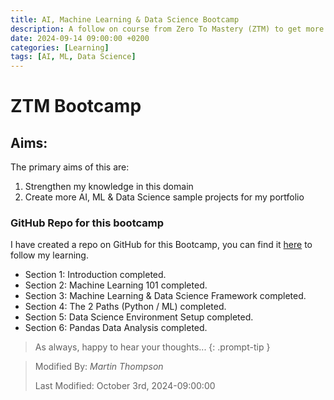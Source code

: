 ```yaml
---
title: AI, Machine Learning & Data Science Bootcamp
description: A follow on course from Zero To Mastery (ZTM) to get more practice in this domain
date: 2024-09-14 09:00:00 +0200
categories: [Learning]
tags: [AI, ML, Data Science]
---
```


# ZTM Bootcamp

## Aims:

The primary aims of this are:
1. Strengthen my knowledge in this domain
2. Create more AI, ML & Data Science sample projects for my portfolio

### GitHub Repo for this bootcamp

I have created a repo on GitHub for this Bootcamp, you can find it [here](https://github.com/designcodemastery/ztm-ai-ml-data-science-bootcamp) to follow my learning.

- Section 1: Introduction completed.
- Section 2: Machine Learning 101 completed.
- Section 3: Machine Learning & Data Science Framework completed.
- Section 4: The 2 Paths (Python / ML) completed.
- Section 5: Data Science Environment Setup completed.
- Section 6: Pandas Data Analysis completed.


> As always, happy to hear your thoughts... 
{: .prompt-tip }

>
> Modified By: _Martin Thompson_
>
> Last Modified: October 3rd, 2024-09:00:00